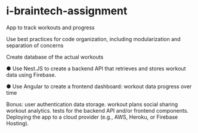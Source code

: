 # i-braintech-assignment

App to track workouts and progress

Use best practices for code organization, including modularization and separation of concerns
 
Create database of the actual workouts

● Use Nest.JS to create a backend API that retrieves and stores workout data using Firebase.

● Use Angular to create a frontend dashboard:
workout data
progress over time

Bonus:
user authentication
data storage.
workout plans
social sharing
workout analytics.
tests for the backend API and/or frontend components.
Deploying the app to a cloud provider (e.g., AWS, Heroku, or Firebase Hosting).
